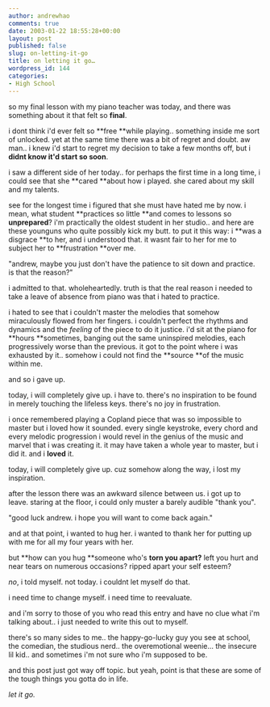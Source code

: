```yaml
---
author: andrewhao
comments: true
date: 2003-01-22 18:55:28+00:00
layout: post
published: false
slug: on-letting-it-go
title: on letting it go…
wordpress_id: 144
categories:
- High School
---
```


so my final lesson with my piano teacher was today, and there was something about it that felt so **final**.

i dont think i'd ever felt so **free **while playing.. something inside me sort of unlocked. yet at the same time there was a bit of regret and doubt. aw man.. i knew i'd start to regret my decision to take a few months off, but i **didnt know it'd start so soon**.

i saw a different side of her today.. for perhaps the first time in a long time, i could see that she **cared **about how i played. she cared about my skill and my talents.

see for the longest time i figured that she must have hated me by now. i mean, what student **practices so little **and comes to lessons so **unprepared**? i'm practically the oldest student in her studio.. and here are these younguns who quite possibly kick my butt. to put it this way: i **was a disgrace **to her, and i understood that. it wasnt fair to her for me to subject her to **frustration **over me.

"andrew, maybe you just don't have the patience to sit down and practice. is that the reason?"

i admitted to that. wholeheartedly. truth is that the real reason i needed to take a leave of absence from piano was that i hated to practice.

i hated to see that i couldn't master the melodies that somehow miraculously flowed from her fingers. i couldn't perfect the rhythms and dynamics and the _feeling_ of the piece to do it justice. i'd sit at the piano for **hours **sometimes, banging out the same uninspired melodies, each progressively worse than the previous. it got to the point where i was exhausted by it.. somehow i could not find the **source **of the music within me.

and so i gave up.

today, i will completely give up. i have to. there's no inspiration to be found in merely touching the lifeless keys. there's no joy in frustration.

i once remembered playing a Copland piece that was so impossible to master but i loved how it sounded. every single keystroke, every chord and every melodic progression i would revel in the genius of the music and marvel that i was creating it. it may have taken a whole year to master, but i did it. and i **loved** it.

today, i will completely give up. cuz somehow along the way, i lost my inspiration.

after the lesson there was an awkward silence between us. i got up to leave. staring at the floor, i could only muster a barely audible "thank you".

"good luck andrew. i hope you will want to come back again."

and at that point, i wanted to hug her. i wanted to thank her for putting up with me for all my four years with her.

but **how can you hug **someone who's **torn you apart?** left you hurt and near tears on numerous occasions? ripped apart your self esteem?

_no_, i told myself. not today. i couldnt let myself do that.

i need time to change myself. i need time to reevaluate.

and i'm sorry to those of you who read this entry and have no clue what i'm talking about.. i just needed to write this out to myself.

there's so many sides to me.. the happy-go-lucky guy you see at school, the comedian, the studious nerd.. the overemotional weenie... the insecure lil kid.. and sometimes i'm not sure who i'm supposed to be.

and this post just got way off topic. but yeah, point is that these are some of the tough things you gotta do in life.

_let it go._


